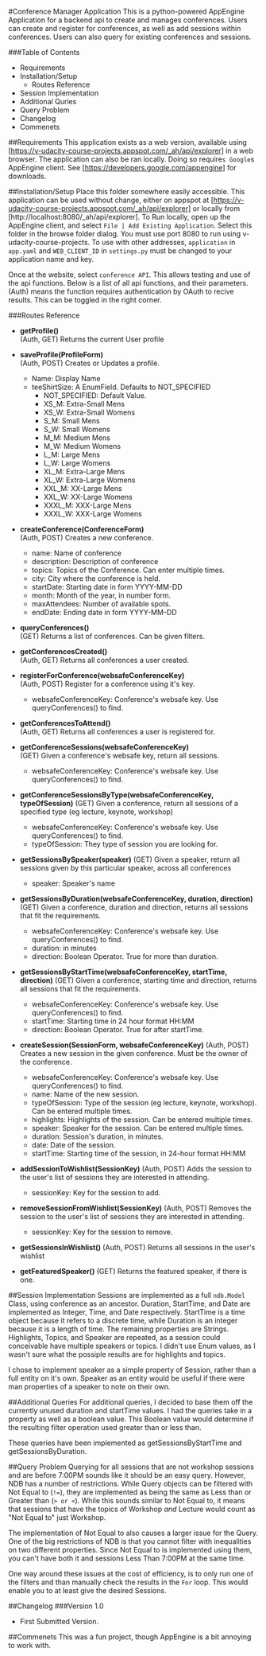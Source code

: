 #Conference Manager Application
This is a python-powered AppEngine Application for a backend api to create and manages conferences. Users can create and register for conferences, as well as add sessions within conferences. Users can also query for existing conferences and sessions.

###Table of Contents
- Requirements
- Installation/Setup
  - Routes Reference
- Session Implementation
- Additional Quries
- Query Problem
- Changelog
- Commenets

##Requirements
This application exists as a web version, available using [https://v-udacity-course-projects.appspot.com/_ah/api/explorer] in a web browser.
The application can also be ran locally. Doing so require`s Google`s AppEngine client. See [https://developers.google.com/appengine] for downloads.


##Installation/Setup
Place this folder somewhere easily accessible. This application can be used without change, either on appspot at  [https://v-udacity-course-projects.appspot.com/_ah/api/explorer] or locally from [http://localhost:8080/_ah/api/explorer]. To Run locally, open up the AppEngine client, and select `File | Add Existing Application`. Select this folder in the browse folder dialog. You must use port 8080 to run using v-udacity-course-projects. To use with other addresses, `application` in `app.yaml` and `WEB_CLIENT_ID` in `settings.py` must be changed to your application name and key.

Once at the website, select `conference API`. This allows testing and use of the api functions. Below is a list of all api functions, and their parameters. (Auth) means the function requires authentication by OAuth to recive results. This can be toggled in the right corner.

###Routes Reference
- **getProfile()**  
(Auth, GET) Returns the current User profile

- **saveProfile(ProfileForm)**  
(Auth, POST) Creates or Updates a profile.
  - Name: Display Name
  - teeShirtSize: A EnumField. Defaults to NOT_SPECIFIED
    - NOT_SPECIFIED: Default Value.
    - XS_M: Extra-Small Mens
    - XS_W: Extra-Small Womens
    - S_M: Small Mens
    - S_W: Small Womens
    - M_M: Medium Mens
    - M_W: Medium Womens
    - L_M: Large Mens
    - L_W: Large Womens
    - XL_M: Extra-Large Mens
    - XL_W: Extra-Large Womens
    - XXL_M: XX-Large Mens
    - XXL_W: XX-Large Womens
    - XXXL_M: XXX-Large Mens
    - XXXL_W: XXX-Large Womens


- **createConference(ConferenceForm)**  
(Auth, POST) Creates a new conference.
  - name: Name of conference
  - description: Description of conference
  - topics: Topics of the Conference. Can enter multiple times.
  - city: City where the conference is held.
  - startDate: Starting date in form YYYY-MM-DD
  - month: Month of the year, in number form.
  - maxAttendees: Number of available spots.
  - endDate: Ending date in form YYYY-MM-DD

- **queryConferences()**  
(GET) Returns a list of conferences. Can be given filters.

- **getConferencesCreated()**  
(Auth, GET) Returns all conferences a user created.

- **registerForConference(websafeConferenceKey)**  
(Auth, POST) Register for a conference using it's key.
  - websafeConferenceKey: Conference's websafe key. Use queryConferences() to find.

- **getConferencesToAttend()**  
(Auth, GET) Returns all conferences a user is registered for.

- **getConferenceSessions(websafeConferenceKey)**  
(GET) Given a conference's websafe key, return all sessions.
  - websafeConferenceKey: Conference's websafe key. Use queryConferences() to find.

- **getConferenceSessionsByType(websafeConferenceKey, typeOfSession)**
(GET) Given a conference, return all sessions of a specified type (eg lecture, keynote, workshop)
  - websafeConferenceKey: Conference's websafe key. Use queryConferences() to find.
  - typeOfSession: They type of session you are looking for.

- **getSessionsBySpeaker(speaker)**
(GET) Given a speaker, return all sessions given by this particular speaker, across all conferences
  - speaker: Speaker's name

- **getSessionsByDuration(websafeConferenceKey, duration, direction)**
(GET) Given a conference, duration and direction, returns all sessions that fit the requirements.
  - websafeConferenceKey: Conference's websafe key. Use queryConferences() to find.
  - duration: in minutes
  - direction: Boolean Operator. True for more than duration.

- **getSessionsByStartTime(websafeConferenceKey, startTime, direction)**
(GET) Given a conference, starting time and direction, returns all sessions that fit the requirements.
  - websafeConferenceKey: Conference's websafe key. Use queryConferences() to find.
  - startTime: Starting time in 24 hour format HH:MM
  - direction: Boolean Operator. True for after startTime.

- **createSession(SessionForm, websafeConferenceKey)**
(Auth, POST) Creates a new session in the given conference. Must be the owner of the conference.
  - websafeConferenceKey: Conference's websafe key. Use queryConferences() to find.
  - name: Name of the new session.
  - typeOfSession: Type of the session (eg lecture, keynote, workshop). Can be entered multiple times.
  - highlights: Highlights of the session. Can be entered multiple times.
  - speaker: Speaker for the session. Can be entered multiple times.
  - duration: Session's duration, in minutes.
  - date: Date of the session.
  - startTime: Starting time of the session, in 24-hour format HH:MM

- **addSessionToWishlist(SessionKey)**
(Auth, POST) Adds the session to the user's list of sessions they are interested in attending.
  - sessionKey: Key for the session to add.

- **removeSessionFromWishlist(SessionKey)**
(Auth, POST) Removes the session to the user's list of sessions they are interested in attending.
  - sessionKey: Key for the session to remove.

- **getSessionsInWishlist()**
(Auth, POST) Returns all sessions in the user's wishlist

- **getFeaturedSpeaker()**
(GET) Returns the featured speaker, if there is one.

##Session Implementation
Sessions are implemented as a full `ndb.Model` Class, using conference as an ancestor. Duration, StartTime, and Date are implemented as Integer, Time, and Date respectively. StartTime is a time object because it refers to a discrete time, while Duration is an integer because it is a length of time. The remaining properties are Strings. Highlights, Topics, and Speaker are repeated, as a session could conceivable have multiple speakers or topics. I didn't use Enum values, as I wasn't sure what the possiple results are for highlights and topics.

I chose to implement speaker as a simple property of Session, rather than a full entity on it's own. Speaker as an entity would be useful if there were man properties of a speaker to note on their own.

##Additional Queries
For additional queries, I decided to base them off the currently unused duration and startTime values. I had the queries take in a property as well as a boolean value. This Boolean value would determine if the resulting filter operation used greater than or less than.

These queries have been implemented as getSessionsByStartTime and getSessionsByDuration.

##Query Problem
Querying for all sessions that are not workshop sessions and are before 7:00PM sounds like it should be an easy query. However, NDB has a number of restrictions. While Query objects can be filtered with Not Equal to (`!=`), they are implemented as being the same as Less than or Greater than (`> or <`). While this sounds similar to Not Equal to, it means that sessions that have the topics of Workshop *and* Lecture would count as "Not Equal to" just Workshop.

The implementation of Not Equal to also causes a larger issue for the Query. One of the big restrictions of NDB is that you cannot filter with inequalities on two different properties. Since Not Equal to is implemented using them, you can't have both it and sessions Less Than 7:00PM at the same time.

One way around these issues at the cost of efficiency, is to only run one of the filters and than manually check the results in the `For` loop. This would enable you to at least give the desired Sessions.

##Changelog
###Version 1.0
- First Submitted Version.

##Commenets
This was a fun project, though AppEngine is a bit annoying to work with.